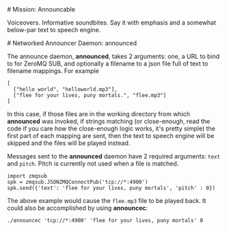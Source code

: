<A name="toc1-0" title="Mission: Announcable" />
# Mission: Announcable

Voiceovers. Informative soundbites. Say it with emphasis and a somewhat below-par text to speech engine.

<A name="toc1-5" title="Networked Announcer Daemon: announced" />
# Networked Announcer Daemon: announced

The announce daemon, **announced**, takes 2 arguments: one, a URL to bind to for ZeroMQ SUB, and optionally a filename to a json file full of text to filename mappings.  For example

    [
      ["hello world", "helloworld.mp3"],
      ["flee for your lives, puny mortals.", "flee.mp3"]
    ]

In this case, if those files are in the working directory from which **announced** was invoked, if strings matching (or close-enough, read the code if you care how the close-enough logic works, it's pretty simple) the first part of each mapping are sent, then the text to speech engine will be skipped and the files will be played instead.

Messages sent to the **announced** daemon have 2 required arguments: `text` and `pitch`.  Pitch is currently not used when a file is matched.

    import zmqsub
    spk = zmqsub.JSONZMQConnectPub('tcp://*:4900')
    spk.send({'text': 'flee for your lives, puny mortals', 'pitch' : 0})

The above example would cause the `flee.mp3` file to be played back.  It could also be accomplished by using **announcec**:

    ./announcec 'tcp://*:4900' 'flee for your lives, puny mortals' 0
